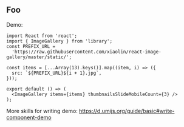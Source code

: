 ## Foo

Demo:

```tsx
import React from 'react';
import { ImageGallery } from 'library';
const PREFIX_URL =
  'https://raw.githubusercontent.com/xiaolin/react-image-gallery/master/static/';

const items = [...Array(13).keys()].map((item, i) => ({
  src: `${PREFIX_URL}${i + 1}.jpg`,
}));

export default () => (
  <ImageGallery items={items} thumbnailsSlideMobileCount={3} />
);
```

More skills for writing demo: https://d.umijs.org/guide/basic#write-component-demo
